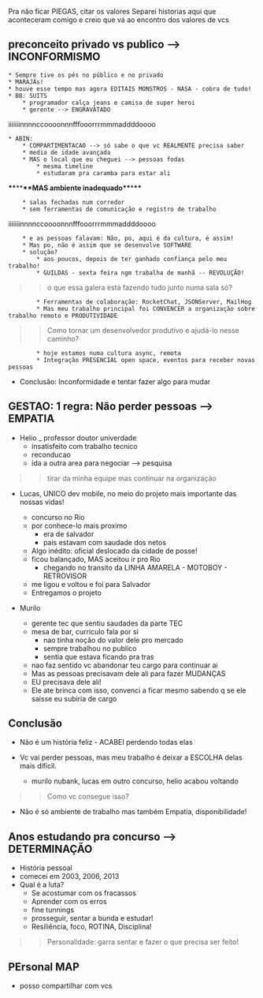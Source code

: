 Pra não ficar PIEGAS, citar os valores
Separei historias aqui que aconteceram comigo
e creio que vá ao encontro dos valores de vcs

## preconceito privado vs publico --> INCONFORMISMO

    * Sempre tive os pés no público e no privado
    * MARAJÁs!
    * houve esse tempo mas agora EDITAIS MONSTROS - NASA - cobra de tudo!
    * BB: SUITS
        * programador calça jeans e camisa de super heroi
        * gerente --> ENGRAVATADO

iiiiiiinnnnccoooonnnfffooorrrmmmaddddoooo

    * ABIN:
        * COMPARTIMENTACAO --> só sabe o que vc REALMENTE precisa saber
        * media de idade avançada
        * MAS o local que eu cheguei --> pessoas fodas
            * mesma timeline
            * estudaram pra caramba para estar ali

**\*\***\*\***\*\***MAS ambiente inadequado**\*\***\***\*\***

        * salas fechadas num corredor
        * sem ferramentas de comunicação e registro de trabalho

iiiiiiinnnnccoooonnnfffooorrrmmmaddddoooo

        * e as pessoas falavam: Não, po, aqui é da cultura, é assim!
        * Mas po, não é assim que se desenvolve SOFTWARE
        * solução?
            * aos poucos, depois de ter ganhado confiança pelo meu trabalho!
            * GUILDAS - sexta feira ngm trabalha de manhã -- REVOLUÇÃO!

> > o que essa galera está fazendo tudo junto numa sala só?

            * Ferramentas de colaboração: RocketChat, JSONServer, MailHog
            * Mas meu trabalho principal foi CONVENCER a organização sobre trabalho remoto e PRODUTIVIDADE

> > Como tornar um desenvolvedor produtivo e ajudá-lo nesse caminho?

            * hoje estamos numa cultura async, remota
            * Integração PRESENCIAL open space, eventos para receber novas pessoas

- Conclusão: Inconformidade e tentar fazer algo para mudar

## GESTAO: 1 regra: Não perder pessoas --> EMPATIA

- Helio
  \_ professor doutor univerdade
  - insatisfeito com trabalho tecnico
  - reconducao
  - ida a outra area para negociar --> pesquisa

> > tirar da minha equipe mas continuar na organização

- Lucas, UNICO dev mobile, no meio do projeto mais importante das nossas vidas!

  - concurso no Rio
  - por conhece-lo mais proximo
    - era de salvador
    - pais estavam com saudade dos netos
  - Algo inédito: oficial deslocado da cidade de posse!
  - ficou balançado, MAS aceitou ir pro Rio
    - chegando no transito da LINHA AMARELA - MOTOBOY - RETROVISOR
  - me ligou e voltou e foi para Salvador
  - Entregamos o projeto

- Murilo

  - gerente tec que sentiu saudades da parte TEC
  - mesa de bar, curriculo fala por si
    - nao tinha noção do valor dele pro mercado
    - sempre trabalhou no publico
    - sentia que estava ficando pra tras
  - nao faz sentido vc abandonar teu cargo para continuar ai
  - Mas as pessoas precisavam dele ali para fazer MUDANÇAS
  - EU precisava dele ali!
  - Ele ate brinca com isso, convenci a ficar mesmo sabendo q se ele saisse eu subiria de cargo

## Conclusão

- Não é um história feliz - ACABEI perdendo todas elas
- Vc vai perder pessoas, mas
  meu trabalho é deixar a ESCOLHA delas mais difícil.

  - murilo nubank, lucas em outro concurso, helio acabou voltando

> > Como vc consegue isso?

- Não é só ambiente de trabalho mas também Empatia, disponibilidade!

## Anos estudando pra concurso --> DETERMINAÇÃO

- História pessoal
- comecei em 2003, 2006, 2013
- Qual é a luta?
  - Se acostumar com os fracassos
  - Aprender com os erros
  - fine tunnings
  - prosseguir, sentar a bunda e estudar!
  - Resiliência, foco, ROTINA, Disciplina!

> > Personalidade: garra sentar e fazer o que precisa ser feito!

## PErsonal MAP

- posso compartilhar com vcs
